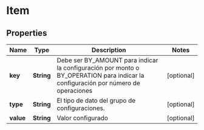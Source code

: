 # Item

## Properties
Name | Type | Description | Notes
------------ | ------------- | ------------- | -------------
**key** | **String** | Debe ser BY_AMOUNT para indicar la configuración por monto o BY_OPERATION para indicar la configuración por número de operaciones |  [optional]
**type** | **String** | El tipo de dato del grupo de configuraciones. |  [optional]
**value** | **String** | Valor configurado |  [optional]
